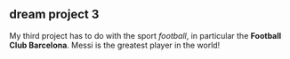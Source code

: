 ## dream project 3
My third project has to do with the sport _football_, in particular the **Football Club Barcelona**. Messi is the greatest player in the world!
